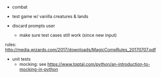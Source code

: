 
- combat

- test game w/ vanilla creatures & lands

- discard prompts user
	- make sure test cases still work (since new input)

rules: http://media.wizards.com/2017/downloads/MagicCompRules_20170707.pdf


- unit tests
	- mocking: see https://www.toptal.com/python/an-introduction-to-mocking-in-python